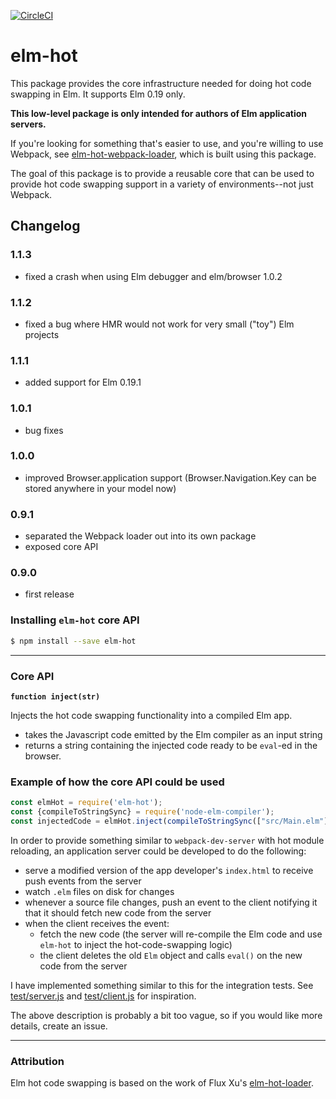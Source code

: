 [![CircleCI](https://circleci.com/gh/klazuka/elm-hot.svg?style=svg)](https://circleci.com/gh/klazuka/elm-hot)

# elm-hot

This package provides the core infrastructure needed for doing hot code swapping in Elm. It supports Elm 0.19 only.

**This low-level package is only intended for authors of Elm application servers.**

If you're looking for something that's easier to use, and you're willing to use Webpack, see [elm-hot-webpack-loader](https://github.com/klazuka/elm-hot-webpack-loader), which is built using this package.

The goal of this package is to provide a reusable core that can be used to provide hot code swapping support in a variety of environments--not just Webpack.


## Changelog

### 1.1.3
- fixed a crash when using Elm debugger and elm/browser 1.0.2

### 1.1.2
- fixed a bug where HMR would not work for very small ("toy") Elm projects

### 1.1.1
- added support for Elm 0.19.1

### 1.0.1
- bug fixes

### 1.0.0
- improved Browser.application support (Browser.Navigation.Key can be stored anywhere in your model now) 

### 0.9.1
- separated the Webpack loader out into its own package
- exposed core API

### 0.9.0
- first release


### Installing `elm-hot` core API

```bash
$ npm install --save elm-hot
```

---------------------------------------------

### Core API


**`function inject(str)`**

Injects the hot code swapping functionality into a compiled Elm app.

- takes the Javascript code emitted by the Elm compiler as an input string
- returns a string containing the injected code ready to be `eval`-ed in the browser.   


### Example of how the core API could be used 

```javascript
const elmHot = require('elm-hot');
const {compileToStringSync} = require('node-elm-compiler');
const injectedCode = elmHot.inject(compileToStringSync(["src/Main.elm"], {}));
```

In order to provide something similar to `webpack-dev-server` with hot module reloading, an application server could be developed to do the following:

- serve a modified version of the app developer's `index.html` to receive push events from the server
- watch `.elm` files on disk for changes
- whenever a source file changes, push an event to the client notifying it that it should fetch new code from the server
- when the client receives the event:
    - fetch the new code (the server will re-compile the Elm code and use `elm-hot` to inject the hot-code-swapping logic)
    - the client deletes the old `Elm` object and calls `eval()` on the new code from the server
    
I have implemented something similar to this for the integration tests. See [test/server.js]() and [test/client.js]() for inspiration.

The above description is probably a bit too vague, so if you would like more details, create an issue.

-------------------------------------------


### Attribution

Elm hot code swapping is based on the work of Flux Xu's [elm-hot-loader](https://github.com/fluxxu/elm-hot-loader).
